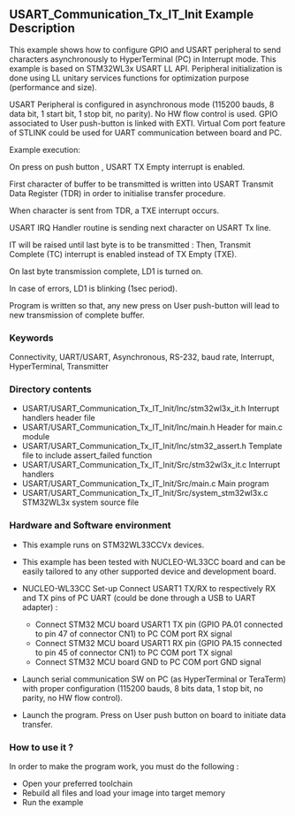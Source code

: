 ## <b>USART_Communication_Tx_IT_Init Example Description</b>

This example shows how to configure GPIO and USART peripheral to send characters
asynchronously to HyperTerminal (PC) in Interrupt mode. This example is based on
STM32WL3x USART LL API. Peripheral initialization is done using LL unitary services
functions for optimization purpose (performance and size).

USART Peripheral is configured in asynchronous mode (115200 bauds, 8 data bit, 1 start bit, 1 stop bit, no parity).
No HW flow control is used.
GPIO associated to User push-button is linked with EXTI.
Virtual Com port feature of STLINK could be used for UART communication between board and PC.

Example execution:

On press on push button , USART TX Empty interrupt is enabled.

First character of buffer to be transmitted is written into USART Transmit Data Register (TDR) in order to initialise transfer procedure.

When character is sent from TDR, a TXE interrupt occurs.

USART IRQ Handler routine is sending next character on USART Tx line.

IT will be raised until last byte is to be transmitted : Then, Transmit Complete (TC) interrupt is enabled
instead of TX Empty (TXE).

On last byte transmission complete, LD1 is turned on.

In case of errors, LD1 is blinking (1sec period).

Program is written so that, any new press on User push-button will lead to new transmission of complete buffer.

### <b>Keywords</b>

Connectivity, UART/USART, Asynchronous, RS-232, baud rate, Interrupt, HyperTerminal, Transmitter

### <b>Directory contents</b>

  - USART/USART_Communication_Tx_IT_Init/Inc/stm32wl3x_it.h          Interrupt handlers header file
  - USART/USART_Communication_Tx_IT_Init/Inc/main.h                  Header for main.c module
  - USART/USART_Communication_Tx_IT_Init/Inc/stm32_assert.h          Template file to include assert_failed function
  - USART/USART_Communication_Tx_IT_Init/Src/stm32wl3x_it.c          Interrupt handlers
  - USART/USART_Communication_Tx_IT_Init/Src/main.c                  Main program
  - USART/USART_Communication_Tx_IT_Init/Src/system_stm32wl3x.c      STM32WL3x system source file


### <b>Hardware and Software environment</b>

  - This example runs on STM32WL33CCVx devices.

  - This example has been tested with NUCLEO-WL33CC board and can be
    easily tailored to any other supported device and development board.

  - NUCLEO-WL33CC Set-up
    Connect USART1 TX/RX to respectively RX and TX pins of PC UART (could be done through a USB to UART adapter) :
    - Connect STM32 MCU board USART1 TX pin (GPIO PA.01 connected to pin 47 of connector CN1)
      to PC COM port RX signal
    - Connect STM32 MCU board USART1 RX pin (GPIO PA.15 connected to pin 45 of connector CN1)
      to PC COM port TX signal
    - Connect STM32 MCU board GND to PC COM port GND signal

  - Launch serial communication SW on PC (as HyperTerminal or TeraTerm) with proper configuration
    (115200 bauds, 8 bits data, 1 stop bit, no parity, no HW flow control).

  - Launch the program. Press on User push button on board to initiate data transfer.

### <b>How to use it ?</b>

In order to make the program work, you must do the following :

 - Open your preferred toolchain
 - Rebuild all files and load your image into target memory
 - Run the example

